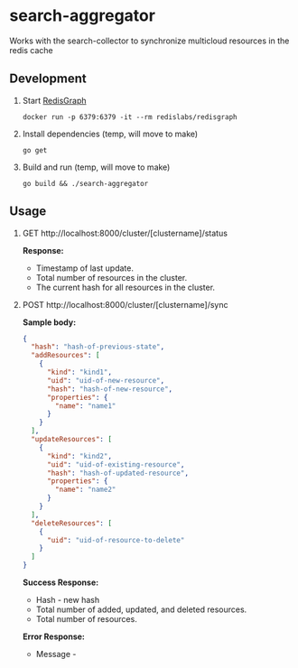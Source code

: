 # search-aggregator
Works with the search-collector to synchronize multicloud resources in the redis cache


## Development

1. Start [RedisGraph](https://oss.redislabs.com/redisgraph/)
    ```
    docker run -p 6379:6379 -it --rm redislabs/redisgraph
    ```
2. Install dependencies (temp, will move to make)
    ```
    go get
    ```
3. Build and run (temp, will move to make)
    ```
    go build && ./search-aggregator
    ```

## Usage

1. GET http://localhost:8000/cluster/[clustername]/status

    **Response:**
    - Timestamp of last update.
    - Total number of resources in the cluster.
    - The current hash for all resources in the cluster.

2. POST http://localhost:8000/cluster/[clustername]/sync

    **Sample body:**
    ```json
    {
      "hash": "hash-of-previous-state",
      "addResources": [
        {
          "kind": "kind1",
          "uid": "uid-of-new-resource",
          "hash": "hash-of-new-resource",
          "properties": {
            "name": "name1"
          }
        }
      ],
      "updateResources": [
        {
          "kind": "kind2",
          "uid": "uid-of-existing-resource",
          "hash": "hash-of-updated-resource",
          "properties": {
            "name": "name2"
          }
        }
      ],
      "deleteResources": [
        {
          "uid": "uid-of-resource-to-delete"
        }
      ]
    }
    ```

    **Success Response:**
    - Hash - new hash
    - Total number of added, updated, and deleted resources.
    - Total number of resources.

    **Error Response:**
    - Message -

